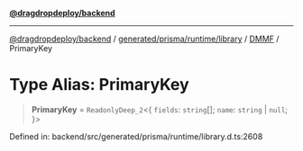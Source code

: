 [**@dragdropdeploy/backend**](../../../../../../../README.md)

***

[@dragdropdeploy/backend](../../../../../../../README.md) / [generated/prisma/runtime/library](../../../README.md) / [DMMF](../README.md) / PrimaryKey

# Type Alias: PrimaryKey

> **PrimaryKey** = `ReadonlyDeep_2`\<\{ `fields`: `string`[]; `name`: `string` \| `null`; \}\>

Defined in: backend/src/generated/prisma/runtime/library.d.ts:2608
